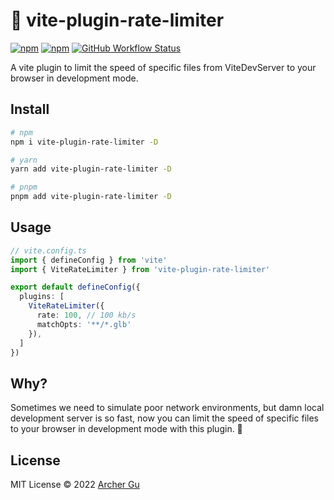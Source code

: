 # 🚰 vite-plugin-rate-limiter

[![npm](https://img.shields.io/npm/v/vite-plugin-rate-limiter?style=flat-square)](https://npm.im/vite-plugin-rate-limiter) [![npm](https://img.shields.io/npm/dw/vite-plugin-rate-limiter?style=flat-square)](https://npm.im/vite-plugin-rate-limiter) [![GitHub Workflow Status](https://img.shields.io/github/workflow/status/ArcherGu/vite-plugin-rate-limiter/CI?style=flat-square)](https://github.com/ArcherGu/vite-plugin-rate-limiter/actions/workflows/ci.yml)

A vite plugin to limit the speed of specific files from ViteDevServer to your browser in development mode.

## Install

```bash
# npm
npm i vite-plugin-rate-limiter -D

# yarn
yarn add vite-plugin-rate-limiter -D

# pnpm
pnpm add vite-plugin-rate-limiter -D
```

## Usage

```ts
// vite.config.ts
import { defineConfig } from 'vite'
import { ViteRateLimiter } from 'vite-plugin-rate-limiter'

export default defineConfig({
  plugins: [
    ViteRateLimiter({
      rate: 100, // 100 kb/s
      matchOpts: '**/*.glb'
    }),
  ]
})
```

## Why?

Sometimes we need to simulate poor network environments, but damn local development server is so fast, now you can limit the speed of specific files to your browser in development mode with this plugin. 🐢 

## License

MIT License © 2022 [Archer Gu](https://github.com/archergu)
